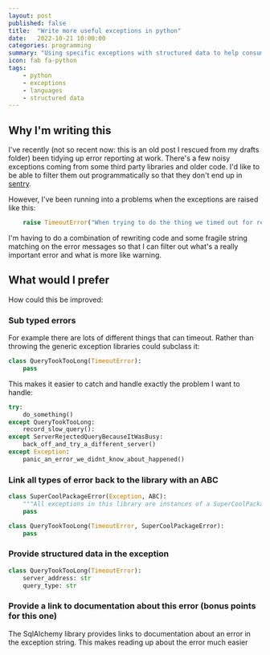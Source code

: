 ```yaml
---
layout: post
published: false
title:  "Write more useful exceptions in python"
date:   2022-10-21 10:00:00
categories: programming
summary: "Using specific exceptions with structured data to help consumers of your exceptions"
icon: fab fa-python
tags:
    - python
    - exceptions
    - languages
    - structured data
---
```


## Why I'm writing this

I've recently (not so recent now: this is an old post I rescued from my drafts folder) been tidying up error reporting 
at work. There's a few noisy exceptions coming from some third party libraries and older code. I'd like to be able to
filter them out programmatically so that they don't end up in [sentry](https://sentry.io/).

However, I've been running into a problems when the exceptions are raised like this:

```python
    raise TimeoutError("When trying to do the thing we timed out for reason X")
```

I'm having to do a combination of rewriting code and some fragile string matching on the error messages so that I can 
filter out what's a really important error and what is more like warning.

## What would I prefer
How could this be improved:

### Sub typed errors
For example there are lots of different things that can timeout. Rather than throwing the generic exception libraries 
could subclass it:

```python
class QueryTookTooLong(TimeoutError):
    pass
```

This makes it easier to catch and handle exactly the problem I want to handle:

```python
try:
    do_something()
except QueryTookTooLong:
    record_slow_query():
except ServerRejectedQueryBecauseItWasBusy:
    back_off_and_try_a_different_server()
except Exception:
    panic_an_error_we_didnt_know_about_happened()
```


### Link all types of error back to the library with an ABC
```python
class SuperCoolPackageError(Exception, ABC):
    """All exceptions in this library are instances of a SuperCoolPackageError"""
    pass

class QueryTookTooLong(TimeoutError, SuperCoolPackageError):
    pass
```

### Provide structured data in the exception
```python
class QueryTookTooLong(TimeoutError):
    server_address: str
    query_type: str
```

### Provide a link to documentation about this error (bonus points for this one)
The SqlAlchemy library provides links to documentation about an error in the exception string. This makes reading up about the error much easier
